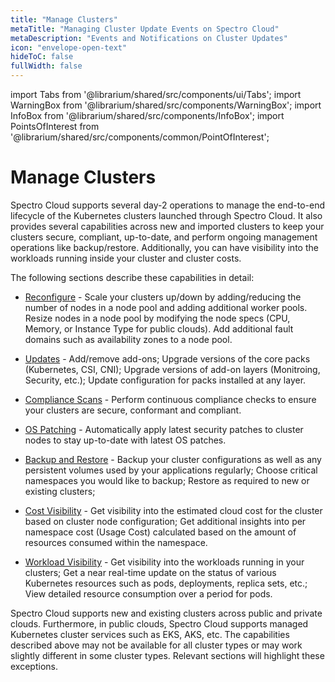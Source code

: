```yaml
---
title: "Manage Clusters"
metaTitle: "Managing Cluster Update Events on Spectro Cloud"
metaDescription: "Events and Notifications on Cluster Updates"
icon: "envelope-open-text"
hideToC: false
fullWidth: false
---
```


import Tabs from '@librarium/shared/src/components/ui/Tabs';
import WarningBox from '@librarium/shared/src/components/WarningBox';
import InfoBox from '@librarium/shared/src/components/InfoBox';
import PointsOfInterest from '@librarium/shared/src/components/common/PointOfInterest';

# Manage Clusters

Spectro Cloud supports several day-2 operations to manage the end-to-end lifecycle of the Kubernetes clusters launched through Spectro Cloud. It also provides several capabilities across new and imported clusters to keep your clusters secure, compliant, up-to-date, and perform ongoing management operations like backup/restore. Additionally, you can have visibility into the workloads running inside your cluster and cluster costs. 

The following sections describe these capabilities in detail:

* [Reconfigure](/clusters/cluster-management/scaling) - Scale your clusters up/down by adding/reducing the number of nodes in a node pool and adding additional worker pools. Resize nodes in a node pool by modifying the node specs (CPU, Memory, or Instance Type for public clouds). Add additional fault domains such as availability zones to a node pool.


* [Updates](/clusters/cluster-management/cluster-updates) - Add/remove add-ons; Upgrade versions of the core packs (Kubernetes, CSI, CNI); Upgrade versions of add-on layers (Monitroing, Security, etc.); Update configuration for packs installed at any layer.


* [Compliance Scans](/clusters/cluster-management/compliance-scan) - Perform continuous compliance checks to ensure your clusters are secure, conformant and compliant.


* [OS Patching](/clusters/cluster-management/os-patching) - Automatically apply latest security patches to cluster nodes to stay up-to-date with latest OS patches.


* [Backup and Restore](/clusters/cluster-management/backup-restore) - Backup your cluster configurations as well as any persistent volumes used by your applications regularly; Choose critical namespaces you would like to backup; Restore as required to new or existing clusters;


* [Cost Visibility](/clusters/cluster-management/cluster-cost) - Get visibility into the estimated cloud cost for the cluster based on cluster node configuration; Get additional insights into per namespace cost (Usage Cost) calculated based on the amount of resources consumed within the namespace.


* [Workload Visibility](/clusters/cluster-management/workloads) - Get visibility into the workloads running in your clusters; Get a near real-time update on the status of various Kubernetes resources such as pods, deployments, replica sets, etc.; View detailed resource consumption over a period for pods.


<InfoBox>
Spectro Cloud supports new and existing clusters across public and private clouds. Furthermore, in public clouds, Spectro Cloud supports managed Kubernetes cluster services such as EKS, AKS, etc. The capabilities described above may not be available for all cluster types or may work slightly different in some cluster types. Relevant sections will highlight these exceptions.
</InfoBox>